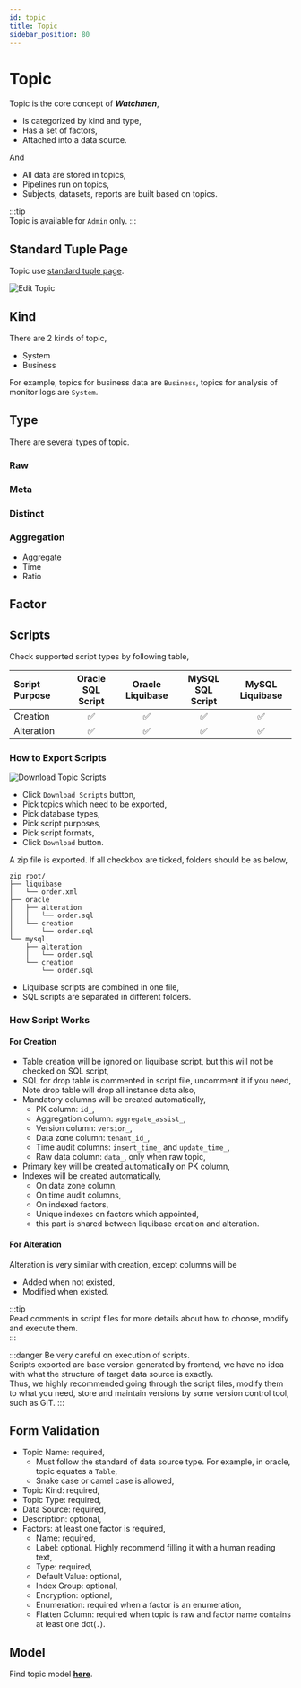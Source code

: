 ```yaml
---
id: topic  
title: Topic  
sidebar_position: 80
---
```


# Topic

Topic is the core concept of **_Watchmen_**,

- Is categorized by kind and type,
- Has a set of factors,
- Attached into a data source.

And

- All data are stored in topics,
- Pipelines run on topics,
- Subjects, datasets, reports are built based on topics.

:::tip  
Topic is available for `Admin` only.
:::

## Standard Tuple Page

Topic use [standard tuple page](../standard-tuple-page).

![Edit Topic](images/topic.png)

## Kind

There are 2 kinds of topic,

- System
- Business

For example, topics for business data are `Business`, topics for analysis of monitor logs are `System`.

## Type

There are several types of topic.

### Raw

### Meta

### Distinct

### Aggregation

- Aggregate
- Time
- Ratio

## Factor

## Scripts

Check supported script types by following table,

| Script Purpose | Oracle SQL Script  |  Oracle Liquibase  |  MySQL SQL Script  | MySQL Liquibase |
|:---------------|:------------------:|:------------------:|:------------------:|:------------------:|
| Creation       | ✅ | ✅ | ✅ | ✅ |
| Alteration     | ✅ | ✅ | ✅ | ✅ |

### How to Export Scripts

![Download Topic Scripts](images/topic-script.png)

- Click `Download Scripts` button,
- Pick topics which need to be exported,
- Pick database types,
- Pick script purposes,
- Pick script formats,
- Click `Download` button.

A zip file is exported. If all checkbox are ticked, folders should be as below,

```
zip root/
├── liquibase
│   └── order.xml
├── oracle
│   ├── alteration
│   │   └── order.sql
│   └── creation
│       └── order.sql
└── mysql
    ├── alteration
    │   └── order.sql
    └── creation
        └── order.sql
```

- Liquibase scripts are combined in one file,
- SQL scripts are separated in different folders.

### How Script Works

#### For Creation

- Table creation will be ignored on liquibase script, but this will not be checked on SQL script,
- SQL for drop table is commented in script file, uncomment it if you need,  
  Note drop table will drop all instance data also,
- Mandatory columns will be created automatically,
	- PK column: `id_`,
	- Aggregation column: `aggregate_assist_`,
	- Version column: `version_`,
	- Data zone column: `tenant_id_`,
	- Time audit columns: `insert_time_` and `update_time_`,
	- Raw data column: `data_`, only when raw topic,
- Primary key will be created automatically on PK column,
- Indexes will be created automatically,
	- On data zone column,
	- On time audit columns,
	- On indexed factors,
	- Unique indexes on factors which appointed,
	- this part is shared between liquibase creation and alteration.

#### For Alteration

Alteration is very similar with creation, except columns will be

- Added when not existed,
- Modified when existed.

:::tip  
Read comments in script files for more details about how to choose, modify and execute them.  
:::

:::danger Be very careful on execution of scripts.  
Scripts exported are base version generated by frontend, we have no idea with what the structure of target data source is exactly.  
Thus, we highly recommended going through the script files, modify them to what you need, store and maintain versions by some version
control tool, such as GIT.
:::

## Form Validation

- Topic Name: required,
	- Must follow the standard of data source type. For example, in oracle, topic equates a `Table`,
	- Snake case or camel case is allowed,
- Topic Kind: required,
- Topic Type: required,
- Data Source: required,
- Description: optional,
- Factors: at least one factor is required,
	- Name: required,
	- Label: optional. Highly recommend filling it with a human reading text,
	- Type: required,
	- Default Value: optional,
	- Index Group: optional,
	- Encryption: optional,
	- Enumeration: required when a factor is an enumeration,
	- Flatten Column: required when topic is raw and factor name contains at least one dot(`.`).

## Model

Find topic model **[here](../../tuples/topic)**.


